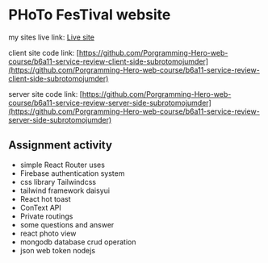 PHoTo FesTival website
=======================

my sites live link: [Live site](https://service-review-ff41b.web.app/)

client site code link: [https://github.com/Porgramming-Hero-web-course/b6a11-service-review-client-side-subrotomojumder](https://github.com/Porgramming-Hero-web-course/b6a11-service-review-client-side-subrotomojumder)

server site code link: [https://github.com/Porgramming-Hero-web-course/b6a11-service-review-server-side-subrotomojumder](https://github.com/Porgramming-Hero-web-course/b6a11-service-review-server-side-subrotomojumder)

## Assignment activity
- simple React Router uses
- Firebase authentication system
- css library Tailwindcss
- tailwind framework daisyui
- React hot toast
- ConText API
- Private routings
- some questions and answer
- react photo view
- mongodb database crud operation
- json web token nodejs